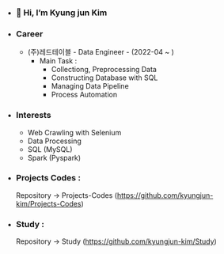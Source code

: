 - ### 👋 Hi, I’m Kyung jun Kim
- ### Career
  - (주)레드테이블 - Data Engineer - (2022-04 ~ )
    - Main Task : 
      - Collectiong, Preprocessing Data
      - Constructing Database with SQL
      - Managing Data Pipeline
      - Process Automation
      
- ### Interests
  - Web Crawling with Selenium
  - Data Processing
  - SQL (MySQL)
  - Spark (Pyspark)

- ### Projects Codes :
  Repository -> Projects-Codes (https://github.com/kyungjun-kim/Projects-Codes) 
 
- ### Study :
  Repository -> Study (https://github.com/kyungjun-kim/Study)
 
<!---
kyungjun-kim/kyungjun-kim is a ✨ special ✨ repository because its `README.md` (this file) appears on your GitHub profile.
You can click the Preview link to take a look at your changes.
--->
